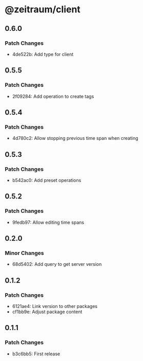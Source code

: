 # @zeitraum/client

## 0.6.0

### Patch Changes

- 4de522b: Add type for client

## 0.5.5

### Patch Changes

- 2f09284: Add operation to create tags

## 0.5.4

### Patch Changes

- 4d780c2: Allow stopping previous time span when creating

## 0.5.3

### Patch Changes

- b542ac0: Add preset operations

## 0.5.2

### Patch Changes

- 9fedb97: Allow editing time spans

## 0.2.0

### Minor Changes

- 68d5402: Add query to get server version

## 0.1.2

### Patch Changes

- 6121ae4: Link version to other packages
- cf1bb9e: Adjust package content

## 0.1.1

### Patch Changes

- b3c6bb5: First release

